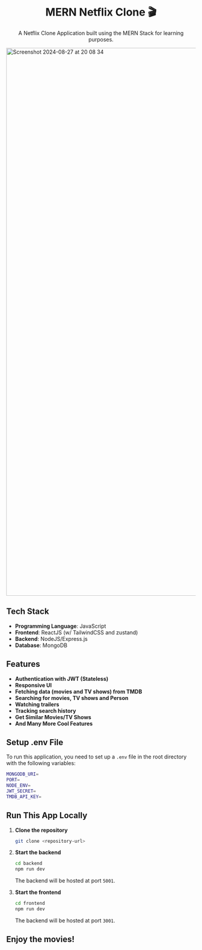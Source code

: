 <h1 align="center">MERN Netflix Clone 🎬</h1>

<p align="center"> A Netflix Clone Application built using the MERN Stack for learning purposes.</p>
<img width="1455" alt="Screenshot 2024-08-27 at 20 08 34" src="https://github.com/user-attachments/assets/c760ede3-89a5-46d4-a13a-b8e5d0f135d5">

## Tech Stack

- **Programming Language**: JavaScript
- **Frontend**: ReactJS (w/ TailwindCSS and zustand)
- **Backend**: NodeJS/Express.js
- **Database**: MongoDB

## Features

- **Authentication with JWT (Stateless)**
- **Responsive UI**
- **Fetching data (movies and TV shows) from TMDB**
- **Searching for movies, TV shows and Person**
- **Watching trailers**
- **Tracking search history**
- **Get Similar Movies/TV Shows**
- **And Many More Cool Features**

## Setup .env File

To run this application, you need to set up a `.env` file in the root directory with the following variables:

```bash
MONGODB_URI=
PORT=
NODE_ENV=
JWT_SECRET=
TMDB_API_KEY=
```

## Run This App Locally

1. **Clone the repository**

   ```bash
   git clone <repository-url>
   ```

2. **Start the backend**

   ```bash
   cd backend
   npm run dev
   ```

   The backend will be hosted at port `5001`.

3. **Start the frontend**

   ```bash
   cd frontend
   npm run dev
   ```

   The backend will be hosted at port `3001`.

## Enjoy the movies!

